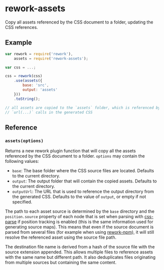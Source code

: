 # rework-assets

Copy all assets referenced by the CSS document to a folder, updating the CSS
references.

## Example

```js
var rework = require('rework'),
    assets = require('rework-assets');

var css = ...;

css = rework(css)
    .use(assets({
        base: 'src',
        output: 'assets'
    }))
    .toString();

// all assets are copied to the `assets` folder, which is referenced by all
// `url(...)` calls in the generated CSS
```

## Reference

### `assets(options)`

Returns a new rework plugin function that will copy all the assets referenced by the CSS document to a folder. `options` may contain the following values:

 * `base`: The base folder where the CSS source files are located. Defaults to
   the current directory.
 * `output`: The output folder that will contain the copied assets. Defaults to
   the current directory.
 * `outputUrl`: The URL that is used to reference the output directory from the
   generated CSS.  Defaults to the value of `output`, or empty if not
   specified.

The path to each asset source is determined by the `base` directory and the
`position.source` property of each node that is set when parsing with
[css-parse](https://github.com/reworkcss/css-parse) if position tracking is
enabled (this is the same information used for generating source maps). This
means that even if the source document is parsed from several files (for
example when using [rework-npm](https://github.com/conradz/rework-npm)), it
will still resolve the referenced asset using the source file path.

The destination file name is derived from a hash of the source file with the
source extension appended. This allows multiple files to reference assets with
the same name but different path. It also deduplicates files originating from
multiple sources but containing the same content.
